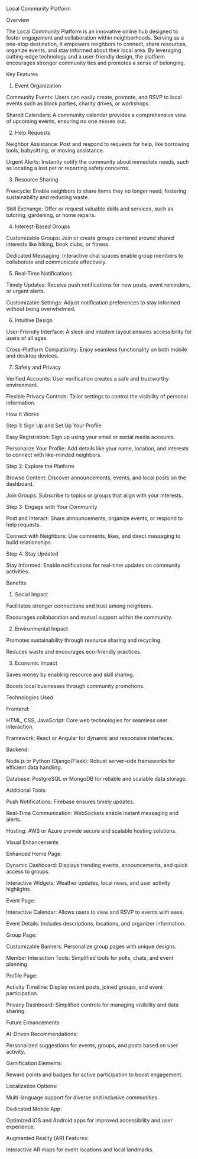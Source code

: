 Local Community Platform

Overview

The Local Community Platform is an innovative online hub designed to foster engagement and collaboration within neighborhoods. Serving as a one-stop destination, it empowers neighbors to connect, share resources, organize events, and stay informed about their local area. By leveraging cutting-edge technology and a user-friendly design, the platform encourages stronger community ties and promotes a sense of belonging.

Key Features

1. Event Organization

Community Events: Users can easily create, promote, and RSVP to local events such as block parties, charity drives, or workshops.

Shared Calendars: A community calendar provides a comprehensive view of upcoming events, ensuring no one misses out.

2. Help Requests

Neighbor Assistance: Post and respond to requests for help, like borrowing tools, babysitting, or moving assistance.

Urgent Alerts: Instantly notify the community about immediate needs, such as locating a lost pet or reporting safety concerns.

3. Resource Sharing

Freecycle: Enable neighbors to share items they no longer need, fostering sustainability and reducing waste.

Skill Exchange: Offer or request valuable skills and services, such as tutoring, gardening, or home repairs.

4. Interest-Based Groups

Customizable Groups: Join or create groups centered around shared interests like hiking, book clubs, or fitness.

Dedicated Messaging: Interactive chat spaces enable group members to collaborate and communicate effectively.

5. Real-Time Notifications

Timely Updates: Receive push notifications for new posts, event reminders, or urgent alerts.

Customizable Settings: Adjust notification preferences to stay informed without being overwhelmed.

6. Intuitive Design

User-Friendly Interface: A sleek and intuitive layout ensures accessibility for users of all ages.

Cross-Platform Compatibility: Enjoy seamless functionality on both mobile and desktop devices.

7. Safety and Privacy

Verified Accounts: User verification creates a safe and trustworthy environment.

Flexible Privacy Controls: Tailor settings to control the visibility of personal information.

How It Works

Step 1: Sign Up and Set Up Your Profile

Easy Registration: Sign up using your email or social media accounts.

Personalize Your Profile: Add details like your name, location, and interests to connect with like-minded neighbors.

Step 2: Explore the Platform

Browse Content: Discover announcements, events, and local posts on the dashboard.

Join Groups: Subscribe to topics or groups that align with your interests.

Step 3: Engage with Your Community

Post and Interact: Share announcements, organize events, or respond to help requests.

Connect with Neighbors: Use comments, likes, and direct messaging to build relationships.

Step 4: Stay Updated

Stay Informed: Enable notifications for real-time updates on community activities.

Benefits

1. Social Impact

Facilitates stronger connections and trust among neighbors.

Encourages collaboration and mutual support within the community.

2. Environmental Impact

Promotes sustainability through resource sharing and recycling.

Reduces waste and encourages eco-friendly practices.

3. Economic Impact

Saves money by enabling resource and skill sharing.

Boosts local businesses through community promotions.

Technologies Used

Frontend:

HTML, CSS, JavaScript: Core web technologies for seamless user interaction.

Framework: React or Angular for dynamic and responsive interfaces.

Backend:

Node.js or Python (Django/Flask): Robust server-side frameworks for efficient data handling.

Database: PostgreSQL or MongoDB for reliable and scalable data storage.

Additional Tools:

Push Notifications: Firebase ensures timely updates.

Real-Time Communication: WebSockets enable instant messaging and alerts.

Hosting: AWS or Azure provide secure and scalable hosting solutions.

Visual Enhancements

Enhanced Home Page:

Dynamic Dashboard: Displays trending events, announcements, and quick access to groups.

Interactive Widgets: Weather updates, local news, and user activity highlights.

Event Page:

Interactive Calendar: Allows users to view and RSVP to events with ease.

Event Details: Includes descriptions, locations, and organizer information.

Group Page:

Customizable Banners: Personalize group pages with unique designs.

Member Interaction Tools: Simplified tools for polls, chats, and event planning.

Profile Page:

Activity Timeline: Display recent posts, joined groups, and event participation.

Privacy Dashboard: Simplified controls for managing visibility and data sharing.

Future Enhancements

AI-Driven Recommendations:

Personalized suggestions for events, groups, and posts based on user activity.

Gamification Elements:

Reward points and badges for active participation to boost engagement.

Localization Options:

Multi-language support for diverse and inclusive communities.

Dedicated Mobile App:

Optimized iOS and Android apps for improved accessibility and user experience.

Augmented Reality (AR) Features:

Interactive AR maps for event locations and local landmarks.


